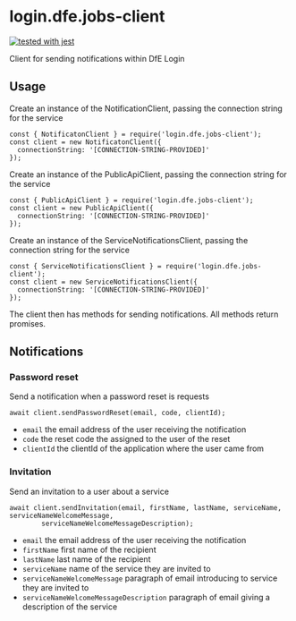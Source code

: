 # login.dfe.jobs-client

[![tested with jest](https://img.shields.io/badge/tested_with-jest-99424f.svg)](https://github.com/facebook/jest)

Client for sending notifications within DfE Login

## Usage

Create an instance of the NotificationClient, passing the connection string for the service

```
const { NotificatonClient } = require('login.dfe.jobs-client');
const client = new NotificatonClient({
  connectionString: '[CONNECTION-STRING-PROVIDED]'
});
```

Create an instance of the PublicApiClient, passing the connection string for the service

```
const { PublicApiClient } = require('login.dfe.jobs-client');
const client = new PublicApiClient({
  connectionString: '[CONNECTION-STRING-PROVIDED]'
});
```

Create an instance of the ServiceNotificationsClient, passing the connection string for the service

```
const { ServiceNotificationsClient } = require('login.dfe.jobs-client');
const client = new ServiceNotificationsClient({
  connectionString: '[CONNECTION-STRING-PROVIDED]'
});
```

The client then has methods for sending notifications. All methods return promises.

## Notifications

### Password reset

Send a notification when a password reset is requests

```
await client.sendPasswordReset(email, code, clientId);
```

- `email` the email address of the user receiving the notification
- `code` the reset code the assigned to the user of the reset
- `clientId` the clientId of the application where the user came from

### Invitation

Send an invitation to a user about a service

```
await client.sendInvitation(email, firstName, lastName, serviceName, serviceNameWelcomeMessage, 
        serviceNameWelcomeMessageDescription);
```

- `email` the email address of the user receiving the notification
- `firstName` first name of the recipient 
- `lastName` last name of the recipient
- `serviceName` name of the service they are invited to
- `serviceNameWelcomeMessage` paragraph of email introducing to service they are invited to
- `serviceNameWelcomeMessageDescription` paragraph of email giving a description of the service 
